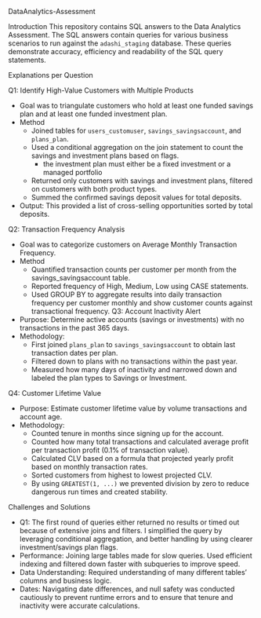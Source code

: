  DataAnalytics-Assessment

 Introduction
This repository contains SQL answers to the Data Analytics Assessment. The SQL answers contain queries for various business scenarios to run against the `adashi_staging` database. These queries demonstrate accuracy, efficiency and readability of the SQL query statements.

 Explanations per Question

 Q1: Identify High-Value Customers with Multiple Products
- Goal was to triangulate customers who hold at least one funded savings plan and at least one funded investment plan.
- Method 
  - Joined tables for `users_customuser`, `savings_savingsaccount`, and `plans_plan`.
  - Used a conditional aggregation on the join statement to count the savings and investment plans based on flags.
    - the investment plan must either be a fixed investment or a managed portfolio
  - Returned only customers with savings and investment plans, filtered on customers with both product types.
  - Summed the confirmed savings deposit values for total deposits.
- Output: This provided a list of cross-selling opportunities sorted by total deposits.

 Q2: Transaction Frequency Analysis
- Goal was to categorize customers on Average Monthly Transaction Frequency.
- Method 
  - Quantified transaction counts per customer per month from the savings_savingsaccount table.
  - Reported frequency of High, Medium, Low using CASE statements.
  - Used GROUP BY to aggregate results into daily transaction frequency per customer monthly and show customer counts against transactional frequency.
 Q3: Account Inactivity Alert
- Purpose: Determine active accounts (savings or investments) with no transactions in the past 365 days.
- Methodology:
  - First joined `plans_plan` to `savings_savingsaccount` to obtain last transaction dates per plan.
  - Filtered down to plans with no transactions within the past year.
  - Measured how many days of inactivity and narrowed down and labeled the plan types to Savings or Investment. 

 Q4: Customer Lifetime Value
- Purpose: Estimate customer lifetime value by volume transactions and account age.
- Methodology: 
  - Counted tenure in months since signing up for the account.
  - Counted how many total transactions and calculated average profit per transaction profit (0.1% of transaction value).
  - Calculated CLV based on a formula that projected yearly profit based on monthly transaction rates.
  - Sorted customers from highest to lowest projected CLV.
   - By using `GREATEST(1, ...)` we prevented division by zero to reduce dangerous run times and created stability.  

 Challenges and Solutions
- Q1: The first round of queries either returned no results or timed out because of extensive joins and filters. I simplified the query by leveraging conditional aggregation, and better handling by using clearer investment/savings plan flags.
- Performance: Joining large tables made for slow queries. Used efficient indexing and filtered down faster with subqueries to improve speed.
- Data Understanding: Required understanding of many different tables’ columns and business logic.
- Dates: Navigating date differences, and null safety was conducted cautiously to prevent runtime errors and to ensure that tenure and inactivity were accurate calculations.
